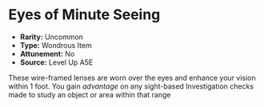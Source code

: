 
# Eyes of Minute Seeing

* **Rarity:** Uncommon
* **Type:** Wondrous Item
* **Attunement:** No
* **Source:** Level Up A5E


These wire-framed lenses are worn over the eyes and enhance your vision within 1 foot. You gain _advantage_  on any sight-based Investigation checks made to study an object or area within that range
